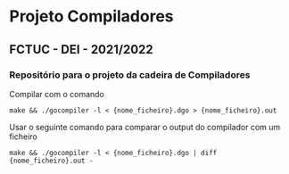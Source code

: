 # Projeto Compiladores
## FCTUC - DEI - 2021/2022

### Repositório para o projeto da cadeira de Compiladores

Compilar com o comando
```
make && ./gocompiler -l < {nome_ficheiro}.dgo > {nome_ficheiro}.out
```
Usar o seguinte comando para comparar o output do compilador com um ficheiro
```
make && ./gocompiler -l < {nome_ficheiro}.dgo | diff {nome_ficheiro}.out - 

```

